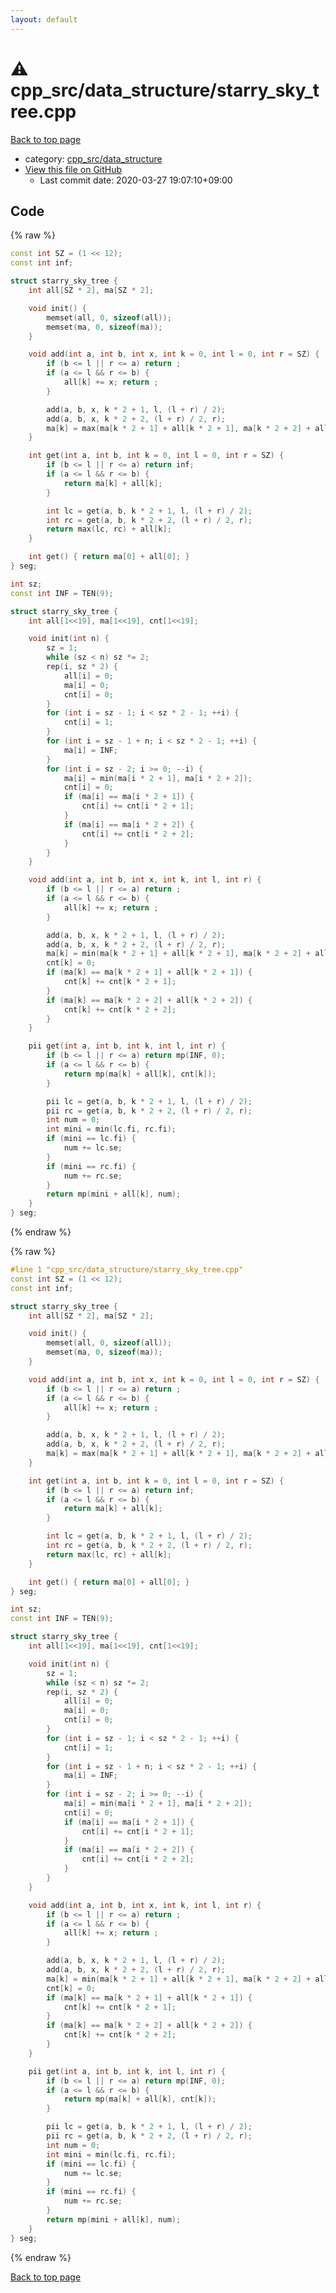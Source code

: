 ```yaml
---
layout: default
---
```


<!-- mathjax config similar to math.stackexchange -->
<script type="text/javascript" async
  src="https://cdnjs.cloudflare.com/ajax/libs/mathjax/2.7.5/MathJax.js?config=TeX-MML-AM_CHTML">
</script>
<script type="text/x-mathjax-config">
  MathJax.Hub.Config({
    TeX: { equationNumbers: { autoNumber: "AMS" }},
    tex2jax: {
      inlineMath: [ ['$','$'] ],
      processEscapes: true
    },
    "HTML-CSS": { matchFontHeight: false },
    displayAlign: "left",
    displayIndent: "2em"
  });
</script>

<script type="text/javascript" src="https://cdnjs.cloudflare.com/ajax/libs/jquery/3.4.1/jquery.min.js"></script>
<script src="https://cdn.jsdelivr.net/npm/jquery-balloon-js@1.1.2/jquery.balloon.min.js" integrity="sha256-ZEYs9VrgAeNuPvs15E39OsyOJaIkXEEt10fzxJ20+2I=" crossorigin="anonymous"></script>
<script type="text/javascript" src="../../../assets/js/copy-button.js"></script>
<link rel="stylesheet" href="../../../assets/css/copy-button.css" />


# :warning: cpp_src/data_structure/starry_sky_tree.cpp

<a href="../../../index.html">Back to top page</a>

* category: <a href="../../../index.html#0efeb1959dbc8f7e9170e2d5bfa803ae">cpp_src/data_structure</a>
* <a href="{{ site.github.repository_url }}/blob/master/cpp_src/data_structure/starry_sky_tree.cpp">View this file on GitHub</a>
    - Last commit date: 2020-03-27 19:07:10+09:00




## Code

<a id="unbundled"></a>
{% raw %}
```cpp
const int SZ = (1 << 12);
const int inf;

struct starry_sky_tree {
    int all[SZ * 2], ma[SZ * 2];

    void init() {
        memset(all, 0, sizeof(all));
        memset(ma, 0, sizeof(ma));
    }

    void add(int a, int b, int x, int k = 0, int l = 0, int r = SZ) {
        if (b <= l || r <= a) return ;
        if (a <= l && r <= b) {
            all[k] += x; return ; 
        }

        add(a, b, x, k * 2 + 1, l, (l + r) / 2);
        add(a, b, x, k * 2 + 2, (l + r) / 2, r);
        ma[k] = max(ma[k * 2 + 1] + all[k * 2 + 1], ma[k * 2 + 2] + all[k * 2 + 2]);
    }

    int get(int a, int b, int k = 0, int l = 0, int r = SZ) {
        if (b <= l || r <= a) return inf;
        if (a <= l && r <= b) {
            return ma[k] + all[k];
        }

        int lc = get(a, b, k * 2 + 1, l, (l + r) / 2);
        int rc = get(a, b, k * 2 + 2, (l + r) / 2, r);
        return max(lc, rc) + all[k];
    }

    int get() { return ma[0] + all[0]; }
} seg;

int sz;
const int INF = TEN(9);

struct starry_sky_tree {
    int all[1<<19], ma[1<<19], cnt[1<<19];

    void init(int n) {
        sz = 1;
        while (sz < n) sz *= 2;
        rep(i, sz * 2) {
            all[i] = 0;
            ma[i] = 0;
            cnt[i] = 0;
        }
        for (int i = sz - 1; i < sz * 2 - 1; ++i) {
            cnt[i] = 1;
        }
        for (int i = sz - 1 + n; i < sz * 2 - 1; ++i) {
            ma[i] = INF;
        }
        for (int i = sz - 2; i >= 0; --i) {
            ma[i] = min(ma[i * 2 + 1], ma[i * 2 + 2]);
            cnt[i] = 0;
            if (ma[i] == ma[i * 2 + 1]) {
                cnt[i] += cnt[i * 2 + 1];
            }
            if (ma[i] == ma[i * 2 + 2]) {
                cnt[i] += cnt[i * 2 + 2];
            }           
        }
    }

    void add(int a, int b, int x, int k, int l, int r) {
        if (b <= l || r <= a) return ;
        if (a <= l && r <= b) {
            all[k] += x; return ; 
        }

        add(a, b, x, k * 2 + 1, l, (l + r) / 2);
        add(a, b, x, k * 2 + 2, (l + r) / 2, r);
        ma[k] = min(ma[k * 2 + 1] + all[k * 2 + 1], ma[k * 2 + 2] + all[k * 2 + 2]);
        cnt[k] = 0;
        if (ma[k] == ma[k * 2 + 1] + all[k * 2 + 1]) {
            cnt[k] += cnt[k * 2 + 1];
        }
        if (ma[k] == ma[k * 2 + 2] + all[k * 2 + 2]) {
            cnt[k] += cnt[k * 2 + 2];
        }        
    }

    pii get(int a, int b, int k, int l, int r) {
        if (b <= l || r <= a) return mp(INF, 0);
        if (a <= l && r <= b) {
            return mp(ma[k] + all[k], cnt[k]);
        }

        pii lc = get(a, b, k * 2 + 1, l, (l + r) / 2);
        pii rc = get(a, b, k * 2 + 2, (l + r) / 2, r);
        int num = 0;
        int mini = min(lc.fi, rc.fi);
        if (mini == lc.fi) {
            num += lc.se;
        }
        if (mini == rc.fi) {
            num += rc.se;
        }
        return mp(mini + all[k], num);
    }
} seg;
```
{% endraw %}

<a id="bundled"></a>
{% raw %}
```cpp
#line 1 "cpp_src/data_structure/starry_sky_tree.cpp"
const int SZ = (1 << 12);
const int inf;

struct starry_sky_tree {
    int all[SZ * 2], ma[SZ * 2];

    void init() {
        memset(all, 0, sizeof(all));
        memset(ma, 0, sizeof(ma));
    }

    void add(int a, int b, int x, int k = 0, int l = 0, int r = SZ) {
        if (b <= l || r <= a) return ;
        if (a <= l && r <= b) {
            all[k] += x; return ; 
        }

        add(a, b, x, k * 2 + 1, l, (l + r) / 2);
        add(a, b, x, k * 2 + 2, (l + r) / 2, r);
        ma[k] = max(ma[k * 2 + 1] + all[k * 2 + 1], ma[k * 2 + 2] + all[k * 2 + 2]);
    }

    int get(int a, int b, int k = 0, int l = 0, int r = SZ) {
        if (b <= l || r <= a) return inf;
        if (a <= l && r <= b) {
            return ma[k] + all[k];
        }

        int lc = get(a, b, k * 2 + 1, l, (l + r) / 2);
        int rc = get(a, b, k * 2 + 2, (l + r) / 2, r);
        return max(lc, rc) + all[k];
    }

    int get() { return ma[0] + all[0]; }
} seg;

int sz;
const int INF = TEN(9);

struct starry_sky_tree {
    int all[1<<19], ma[1<<19], cnt[1<<19];

    void init(int n) {
        sz = 1;
        while (sz < n) sz *= 2;
        rep(i, sz * 2) {
            all[i] = 0;
            ma[i] = 0;
            cnt[i] = 0;
        }
        for (int i = sz - 1; i < sz * 2 - 1; ++i) {
            cnt[i] = 1;
        }
        for (int i = sz - 1 + n; i < sz * 2 - 1; ++i) {
            ma[i] = INF;
        }
        for (int i = sz - 2; i >= 0; --i) {
            ma[i] = min(ma[i * 2 + 1], ma[i * 2 + 2]);
            cnt[i] = 0;
            if (ma[i] == ma[i * 2 + 1]) {
                cnt[i] += cnt[i * 2 + 1];
            }
            if (ma[i] == ma[i * 2 + 2]) {
                cnt[i] += cnt[i * 2 + 2];
            }           
        }
    }

    void add(int a, int b, int x, int k, int l, int r) {
        if (b <= l || r <= a) return ;
        if (a <= l && r <= b) {
            all[k] += x; return ; 
        }

        add(a, b, x, k * 2 + 1, l, (l + r) / 2);
        add(a, b, x, k * 2 + 2, (l + r) / 2, r);
        ma[k] = min(ma[k * 2 + 1] + all[k * 2 + 1], ma[k * 2 + 2] + all[k * 2 + 2]);
        cnt[k] = 0;
        if (ma[k] == ma[k * 2 + 1] + all[k * 2 + 1]) {
            cnt[k] += cnt[k * 2 + 1];
        }
        if (ma[k] == ma[k * 2 + 2] + all[k * 2 + 2]) {
            cnt[k] += cnt[k * 2 + 2];
        }        
    }

    pii get(int a, int b, int k, int l, int r) {
        if (b <= l || r <= a) return mp(INF, 0);
        if (a <= l && r <= b) {
            return mp(ma[k] + all[k], cnt[k]);
        }

        pii lc = get(a, b, k * 2 + 1, l, (l + r) / 2);
        pii rc = get(a, b, k * 2 + 2, (l + r) / 2, r);
        int num = 0;
        int mini = min(lc.fi, rc.fi);
        if (mini == lc.fi) {
            num += lc.se;
        }
        if (mini == rc.fi) {
            num += rc.se;
        }
        return mp(mini + all[k], num);
    }
} seg;

```
{% endraw %}

<a href="../../../index.html">Back to top page</a>

